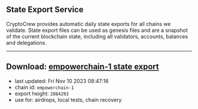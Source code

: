## State Export Service
CryptoCrew provides automatic daily state exports for all chains we validate. State export files can be used as genesis files and are a snapshot of the current blockchain state, including all validators, accounts, balances and delegations.

---
**Download: [empowerchain-1 state export](https://dl.ccvalidators.com/SERVICE/empowerchain/empowerchain-1_export_2084293.json)**
---

- last updated: Fri Nov 10 2023 08:47:16
- chain id: `empowerchain-1`
- export height: `2084293`
- use for: airdrops, local tests, chain recovery
